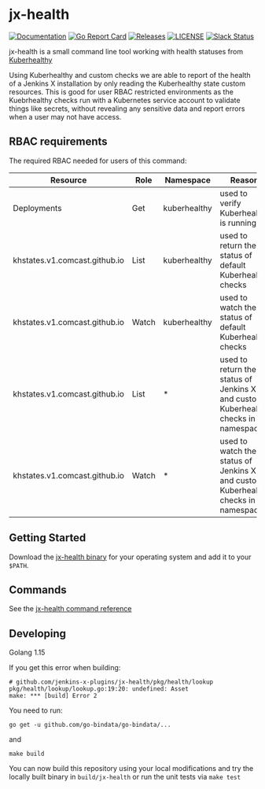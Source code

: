# jx-health

[![Documentation](https://godoc.org/github.com/jenkins-x-plugins/jx-health?status.svg)](https://pkg.go.dev/mod/github.com/jenkins-x-plugins/jx-health)
[![Go Report Card](https://goreportcard.com/badge/github.com/jenkins-x-plugins/jx-health)](https://goreportcard.com/report/github.com/jenkins-x-plugins/jx-health)
[![Releases](https://img.shields.io/github/release-pre/jenkins-x/jx-health.svg)](https://github.com/jenkins-x-plugins/jx-health/releases)
[![LICENSE](https://img.shields.io/github/license/jenkins-x/jx-health.svg)](https://github.com/jenkins-x-plugins/jx-health/blob/master/LICENSE)
[![Slack Status](https://img.shields.io/badge/slack-join_chat-white.svg?logo=slack&style=social)](https://slack.k8s.io/)

jx-health is a small command line tool working with health statuses from [Kuberhealthy](https://github.com/Comcast/kuberhealthy)

Using Kuberhealthy and custom checks we are able to report of the health of a Jenkins X installation by only reading the Kuberhealthy state custom resources.  This is good for user RBAC restricted environments as the Kuebrhealthy checks run with a Kubernetes service account to validate things like secrets, without revealing any sensitive data and report errors when a user may not have access.

## RBAC requirements
The required RBAC needed for users of this command:

| Resource | Role | Namespace | Reason |
| -------- | ---- | --------- | ------ |
| Deployments | Get | kuberhealthy | used to verify Kuberhealthy is running |
| khstates.v1.comcast.github.io | List | kuberhealthy | used to return the status of default Kuberhealthy checks |
| khstates.v1.comcast.github.io | Watch | kuberhealthy | used to watch the status of default Kuberhealthy checks |
| khstates.v1.comcast.github.io | List | * | used to return the status of Jenkins X and custom Kuberhealthy checks in all namespaces |
| khstates.v1.comcast.github.io | Watch | * | used to watch the status of Jenkins X and custom Kuberhealthy checks in all namespaces |

## Getting Started

Download the [jx-health binary](https://github.com/jenkins-x-plugins/jx-health/releases) for your operating system and add it to your `$PATH`.

## Commands

See the [jx-health command reference](docs/cmd/jx-health.md#see-also)

## Developing

Golang 1.15

If you get this error when building:
```
# github.com/jenkins-x-plugins/jx-health/pkg/health/lookup
pkg/health/lookup/lookup.go:19:20: undefined: Asset
make: *** [build] Error 2
```
You need to run:
```
go get -u github.com/go-bindata/go-bindata/...
```
and
```
make build
```
You can now build this repository using your local modifications and try the locally built binary in `build/jx-health` or run the unit tests via `make test`